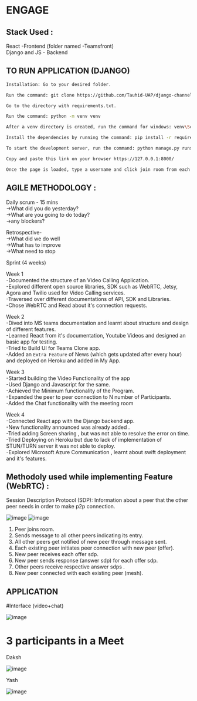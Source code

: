 # ENGAGE

## Stack Used :
React -Frontend (folder named -Teamsfront)\
Django and JS - Backend
 
## TO RUN APPLICATION (DJANGO)
```bash
Installation: Go to your desired folder.

Run the command: git clone https://github.com/Tauhid-UAP/django-channels-webrtc.git

Go to the directory with requirements.txt.

Run the command: python -m venv venv

After a venv directory is created, run the command for windows: venv\Scripts\activate.bat run the command for Unix or MacOS: source venv/bin/activate

Install the dependencies by running the command: pip install -r requirements.txt

To start the development server, run the command: python manage.py runserver

Copy and paste this link on your browser https://127.0.0.1:8000/

Once the page is loaded, type a username and click join room from each device. Be sure to use different usernames for now.
```


## AGILE METHODOLOGY :

Daily scrum - 15 mins\
->What did you do yesterday?\
->What are you going to do today?\
->any blockers?

Retrospective-\
->What did we do well\
->What has to improve\
->What need to stop

Sprint (4 weeks)

Week 1\
-Documented the structure of an Video Calling Application.\
-Explored different open source libraries, SDK such as WebRTC, Jetsy, Agora and Twilio used for Video Calling services.\
-Traversed over different documentations of API, SDK and Libraries.\
-Chose WebRTC and Read about it's connection requests.

Week 2\
-Dived into MS teams documentation and learnt about structure and design of different features.\
-Learned React from it's documentation, Youtube Videos and designed an basic app for testing.\
-Tried to Build UI for Teams Clone app.\
-Added an ``Extra Feature`` of News (which gets updated after every hour) and deployed on Heroku and added in My App.

Week 3\
-Started building the Video Functionality of the app\
-Used Django and Javascript for the same.\
-Achieved the Minimum functionality of the Program.\
-Expanded the peer to peer connection to N number of Participants.\
-Added the Chat functionality with the meeting room

Week 4\
-Connected React app with the Django backend app.\
-New functionality announced was already added .\
-Tried adding Screen sharing , but was not able to resolve the error on time.\
-Tried Deploying on Heroku but due to lack of implementation of STUN/TURN server it was not able to deploy.\
-Explored Microsoft Azure Communication , learnt about swift deployment and it's features.

## Methodoly used while implementing Feature (WebRTC) :

Session Description Protocol (SDP): Information about a peer that the other peer needs in order to make p2p connection.

![image](https://user-images.githubusercontent.com/61489137/125315246-8bf85d80-e354-11eb-8692-54b29bcd8407.png)
![image](https://user-images.githubusercontent.com/61489137/125315316-9f0b2d80-e354-11eb-8016-49c50e178df9.png)


1. Peer joins room.
2. Sends message to all other peers indicating its entry.
3. All other peers get notified of new peer through message sent.
4. Each existing peer initiates peer connection with new peer (offer).
5. New peer receives each offer sdp.
6. New peer sends response (answer sdp) for each offer sdp.
7. Other peers receive respective answer sdps .
8. New peer connected with each existing peer (mesh).

## APPLICATION
#Interface (video+chat)

![image](https://user-images.githubusercontent.com/61489137/125316563-dcbc8600-e355-11eb-995c-807af92deee5.png)

# 3 participants in a Meet 

Daksh
 
![image](https://user-images.githubusercontent.com/61489137/125207593-cefdf680-e2aa-11eb-8755-3759329c74f4.png)

Yash

![image](https://user-images.githubusercontent.com/61489137/125317219-73894280-e356-11eb-8a20-d665bbd04860.png)



